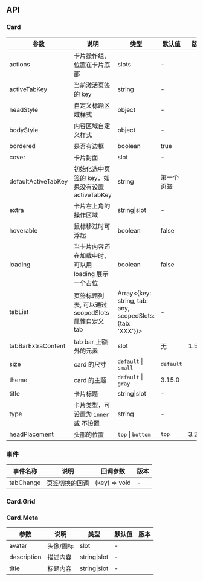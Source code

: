 ## API

### Card

| 参数 | 说明 | 类型 | 默认值 | 版本 |
| --- | --- | --- | --- | --- |
| actions | 卡片操作组，位置在卡片底部 | slots | - |  |
| activeTabKey | 当前激活页签的 key | string | - |  |
| headStyle | 自定义标题区域样式 | object | - |  |
| bodyStyle | 内容区域自定义样式 | object | - |  |
| bordered | 是否有边框 | boolean | true |  |
| cover | 卡片封面 | slot | - |  |
| defaultActiveTabKey | 初始化选中页签的 key，如果没有设置 activeTabKey | string | 第一个页签 |  |
| extra | 卡片右上角的操作区域 | string\|slot | - |  |
| hoverable | 鼠标移过时可浮起 | boolean | false |  |
| loading | 当卡片内容还在加载中时，可以用 loading 展示一个占位 | boolean | false |  |
| tabList | 页签标题列表, 可以通过 scopedSlots 属性自定义 tab | Array<{key: string, tab: any, scopedSlots: {tab: 'XXX'}}> | - |  |
| tabBarExtraContent | tab bar 上额外的元素 | slot | 无 | 1.5.0 |
| size | card 的尺寸 | `default` \| `small` | `default` |  |
| theme | card 的主题 | `default` \| `gray` | 3.15.0 |
| title | 卡片标题 | string\|slot | - |  |
| type | 卡片类型，可设置为 `inner` 或 不设置 | string | - |  |
| headPlacement | 头部的位置 | `top` \| `bottom` | `top` | 3.21.0 |

### 事件

| 事件名称  | 说明           | 回调参数      | 版本 |
| --------- | -------------- | ------------- | ---- |
| tabChange | 页签切换的回调 | (key) => void | -    |  |

### Card.Grid

### Card.Meta

| 参数        | 说明      | 类型         | 默认值 | 版本 |
| ----------- | --------- | ------------ | ------ | ---- |
| avatar      | 头像/图标 | slot         | -      |      |
| description | 描述内容  | string\|slot | -      |      |
| title       | 标题内容  | string\|slot | -      |      |
